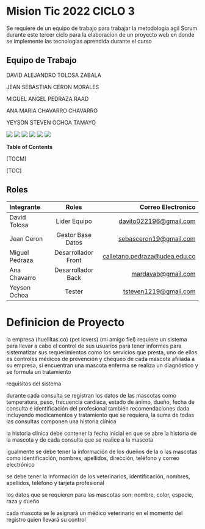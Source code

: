 # Mision Tic 2022 CICLO 3 

Se requiere de un equipo de trabajo para trabajar la metodologia agil Scrum durante este tercer ciclo para la elaboracion de un proyecto web en donde se implemente las tecnologias aprendida durante el curso

## Equipo de Trabajo
DAVID ALEJANDRO TOLOSA ZABALA

JEAN SEBASTIAN CERON MORALES

MIGUEL ANGEL PEDRAZA RAAD

ANA MARIA CHAVARRO CHAVARRO

YEYSON STEVEN OCHOA TAMAYO


![](https://img.shields.io/github/stars/pandao/editor.md.svg) ![](https://img.shields.io/github/forks/pandao/editor.md.svg) ![](https://img.shields.io/github/tag/pandao/editor.md.svg) ![](https://img.shields.io/github/release/pandao/editor.md.svg) ![](https://img.shields.io/github/issues/pandao/editor.md.svg) ![](https://img.shields.io/bower/v/editor.md.svg)


**Table of Contents**

[TOCM]

[TOC]


                    
## Roles 
| Integrante  | Roles  | Correo Electronico |
| :------------ |:---------------:| -----:|                    
|David Tolosa  | Lider Equipo | davito022196@gmail.com
|Jean Ceron  | Gestor Base Datos |sebasceron19@gmail.com
|Miguel Pedraza | Desarrollador Front|calletano.pedraza@udea.edu.co
|Ana Chavarro | Desarrollador Back |mardavab@gmail.com
|Yeyson Ochoa | Tester |tsteven1219@gmail.com

# Definicion de Proyecto 
la empresa (huellitas.co) (pet lovers) (mi amigo fiel) requiere un sistema para llevar a cabo el control de sus usuarios para tener informes para sistematizar sus requerimientos como los servicios que presta, uno de ellos es controles médicos de prevención y chequeo de cada mascota afiliada a su empresa, si encuentran una mascota enferma se realiza un diagnóstico y se formula un tratamiento

requisitos del sistema

 durante cada consulta se  registran los datos de las mascotas como temperatura, peso, frecuencia cardiaca, estado de ánimo, dueño, fecha de consulta e identificación del profesional también recomendaciones dada incluyendo medicamentos y tratamiento que se requiera, la suma de todas las consultas componen una historia clínica

la historia clínica debe contener la fecha inicial en que se abre la historia de la mascota y de cada consulta que se realice a la mascota

igualmente se debe tener la información de los dueños de la o las mascotas como identificación, nombres, apellidos, dirección, teléfono y correo electrónico

se debe tener la información de los veterinarios, identificación, nombres, apellidos, teléfono y tarjeta profesional

los datos que se requieren para las mascotas son: nombre, color, especie, raza y dueño

cada mascota se le asignará un médico veterinario en el momento del registro quien llevará su control 
